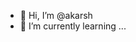 - 👋 Hi, I’m @akarsh
- 🌱 I’m currently learning ...

<!---
akarsh02/akarsh02 is a ✨ special ✨ repository because its `README.md` (this file) appears on your GitHub profile.
You can click the Preview link to take a look at your changes.
--->
